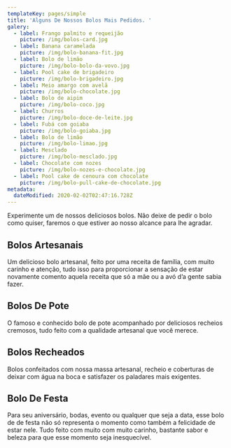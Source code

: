 ```yaml
---
templateKey: pages/simple
title: 'Alguns De Nossos Bolos Mais Pedidos. '
galery:
  - label: Frango palmito e requeijão
    picture: /img/bolos-card.jpg
  - label: Banana caramelada
    picture: /img/bolo-banana-fit.jpg
  - label: Bolo de limão
    picture: /img/bolo-bolo-da-vovo.jpg
  - label: Pool cake de brigadeiro
    picture: /img/bolo-brigadeiro.jpg
  - label: Meio amargo com avelã
    picture: /img/bolo-chocolate.jpg
  - label: Bolo de aipim
    picture: /img/bolo-coco.jpg
  - label: Churros
    picture: /img/bolo-doce-de-leite.jpg
  - label: Fubá com goiaba
    picture: /img/bolo-goiaba.jpg
  - label: Bolo de limão
    picture: /img/bolo-limao.jpg
  - label: Mesclado
    picture: /img/bolo-mesclado.jpg
  - label: Chocolate com nozes
    picture: /img/bolo-nozes-e-chocolate.jpg
  - label: Pool cake de cenoura com chocolate
    picture: /img/bolo-pull-cake-de-chocolate.jpg
metadata:
  dateModified: 2020-02-02T02:47:16.728Z
---
```

Experimente um de nossos deliciosos bolos. Não deixe de pedir o bolo como quiser, faremos o que estiver ao nosso alcance para lhe agradar.

## Bolos Artesanais

Um delicioso bolo artesanal, feito por uma receita de família, com muito carinho e atenção, tudo isso para proporcionar a sensação de estar novamente comento aquela receita que só a mãe ou a avó d’a gente sabia fazer.

## Bolos De Pote

O famoso e conhecido bolo de pote acompanhado por deliciosos recheios cremosos, tudo feito com a qualidade artesanal que você merece.

## Bolos Recheados

Bolos confeitados com nossa massa artesanal, recheio e coberturas de deixar com água na boca e satisfazer os paladares mais exigentes.

## Bolo De Festa

Para seu aniversário, bodas, evento ou qualquer que seja a data, esse bolo de de festa não só representa o momento como também a felicidade de estar nele. Tudo feito com muito com muito carinho, bastante sabor e beleza para que esse momento seja inesquecível.

